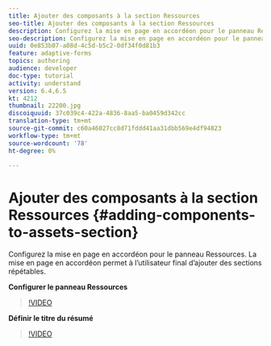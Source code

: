 ```yaml
---
title: Ajouter des composants à la section Ressources
seo-title: Ajouter des composants à la section Ressources
description: Configurez la mise en page en accordéon pour le panneau Ressources. La mise en page en accordéon permet à l’utilisateur final d’ajouter des sections répétables.
seo-description: Configurez la mise en page en accordéon pour le panneau Ressources. La mise en page en accordéon permet à l’utilisateur final d’ajouter des sections répétables.
uuid: 0e853b07-a08d-4c5d-b5c2-0df34f0d81b3
feature: adaptive-forms
topics: authoring
audience: developer
doc-type: tutorial
activity: understand
version: 6.4,6.5
kt: 4212
thumbnail: 22200.jpg
discoiquuid: 37c039c4-422a-4836-8aa5-ba0459d342cc
translation-type: tm+mt
source-git-commit: c60a46027cc8d71fddd41aa31dbb569e4df94823
workflow-type: tm+mt
source-wordcount: '78'
ht-degree: 0%

---
```



# Ajouter des composants à la section Ressources {#adding-components-to-assets-section}

Configurez la mise en page en accordéon pour le panneau Ressources. La mise en page en accordéon permet à l’utilisateur final d’ajouter des sections répétables.

**Configurer le panneau Ressources**

>[!VIDEO](https://video.tv.adobe.com/v/22200?quality=9&learn=on)

**Définir le titre du résumé**
>[!VIDEO](https://video.tv.adobe.com/v/28387)



